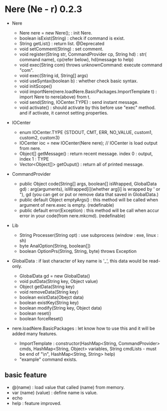 # Nere (Ne - r) 0.2.3
- Nere
  - Nere nere = new Nere(); : init Nere.
  - boolean isExist(String) : check if command is exist.
  - String getList() : return list. @Deprecated
  - void setComment(String) : set comment.
  - void register(String str, CommandProvider cp, String hd) : str( command name), cp(refer below), hd(message to help)
  - void exec(String com) throws unknownCommand: execute command "com".
  - void exec(String id, String[] args)
  - void useSyntax(boolean b) : whether check basic syntax.
  - void initScope()
  - void importNere(nere.loadNere.BasicPackages.ImportTemplate t) : import Nere to nere(above) from t.
  - void send(String, IOCenter.TYPE) : send instant message.
  - void activate() : should activate by this before use "exec" method. and if activate, it cannot setting properties.

 - IOCenter
   - enum IOCenter.TYPE {STDOUT, CMT, ERR, NO_VALUE, custom1, custom2, custom3}
   - IOCenter ioc = new IOCenter(Nere nere); // IOCenter is load output from nere.
   - Object[] getMessage() : return recent message. index 0 : output, index 1 : TYPE
   - Vector<Object[]> getOuput() : return all of printed message.
 
  - CommandProvider
    - public Object code(String[] args, boolean[] isWrapped, GlobalData gd) : arg(arguments), isWrapped[i](whether arg[i] is wrapped by ' or "), gd (you can get or put or remove data that saved in GlobalData.)
    - public default Object emptyArgs() : this method will be called when argument of nere.exec is empty. (redefinable)
    - public default error(Exception) : this method will be call when accur error in your code(from nere.mkcmd). (redefinable)
    
  - Lib
    - String Processer(String opt) : use subprocess (window : exe, linux : sh)
    - byte AnalOption(String, boolean[])
    - boolean OptionPrs(String, String, byte) throws Exception
    
  - GlobalData : if last character of key name is '_', this data would be read-only.
    - GlobalData gd = new GlobalData()
    - void putData(String key, Object value)
    - Object getData(String key)
    - void removeData(String key)
    - boolean existData(Obejct data)
    - boolean existKey(String key)
    - boolean modify(String key, Object data)
    - boolean reset()
    - boolean forceReset()
    
  - nere.loadNere.BasicPackages : let know how to use this and it will be added many features.
    - ImportTemplate : constructor(HashMap<String, CommandProvider> cmds, HashMap<String, Object> variables, String cmdLists - must be end of "\n", HashMap<String, String> help)
    - "example" command exists.

## basic feature
 - @(name) :  load value that called (name) from memory.
 - var (name) (value) : define name is value.
 - echo
 - help : feature improved.
